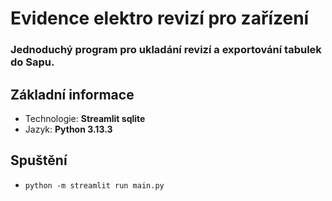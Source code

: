 # Evidence elektro revizí pro zařízení

### Jednoduchý program pro ukladání revizí a exportování tabulek do Sapu. 

## Základní informace
- Technologie: **Streamlit sqlite**
- Jazyk: **Python 3.13.3**

## Spuštění
- `python -m streamlit run main.py`



